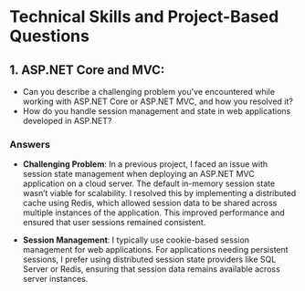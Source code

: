 # Technical Skills and Project-Based Questions
## 1. ASP.NET Core and MVC:
- Can you describe a challenging problem you've encountered while working with ASP.NET Core or ASP.NET MVC, and how you resolved it?
- How do you handle session management and state in web applications developed in ASP.NET?

### Answers
- **Challenging Problem**: In a previous project, I faced an issue with session state management when deploying an ASP.NET MVC application on a cloud server. The default in-memory session state wasn’t viable for scalability. I resolved this by implementing a distributed cache using Redis, which allowed session data to be shared across multiple instances of the application. This improved performance and ensured that user sessions remained consistent.

- **Session Management**: I typically use cookie-based session management for web applications. For applications needing persistent sessions, I prefer using distributed session state providers like SQL Server or Redis, ensuring that session data remains available across server instances.
